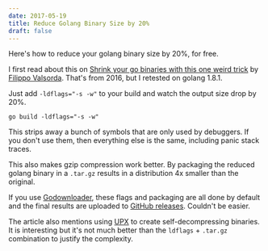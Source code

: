 ```yaml
---
date: 2017-05-19
title: Reduce Golang Binary Size by 20%
draft: false
---
```


Here's how to reduce your golang binary size by 20%, for free.<!--more-->

I first read about this on [Shrink your go binaries with this one weird trick](https://blog.filippo.io/shrink-your-go-binaries-with-this-one-weird-trick/) by [Filippo Valsorda](https://blog.filippo.io). That's from 2016, but I retested on golang 1.8.1.

Just add `-ldflags="-s -w"` to your build and watch the output size drop by 20%.

```
go build -ldflags="-s -w"
```

This strips away a bunch of symbols that are only used by debuggers. If you don't use them, then everything else is the same, including panic stack traces.

This also makes gzip compression work better. By packaging the reduced golang binary in a `.tar.gz` results in a distribution 4x smaller than the original.

If you use [Godownloader](https://github.com/goreleaser/goreleaser), these flags and packaging are all done by default and the final results are uploaded to [GitHub releases](https://help.github.com/articles/about-releases/). Couldn't be easier.

The article also mentions using [UPX](https://upx.github.io) to create self-decompressing binaries. It is interesting but it's not much better than the `ldflags` + `.tar.gz` combination to justify the complexity.
